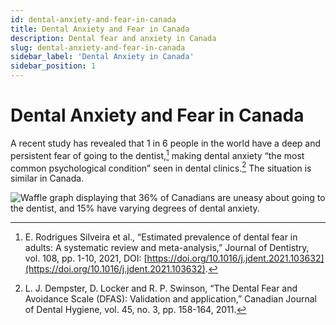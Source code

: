 ```yaml
---
id: dental-anxiety-and-fear-in-canada
title: Dental Anxiety and Fear in Canada
description: Dental fear and anxiety in Canada
slug: dental-anxiety-and-fear-in-canada
sidebar_label: 'Dental Anxiety in Canada'
sidebar_position: 1
---
```


# Dental Anxiety and Fear in Canada

A recent study has revealed that 1 in 6 people in the world have a deep and persistent fear of going to the dentist,[^1] making dental anxiety “the most common psychological condition” seen in dental clinics.[^2] The situation is similar in Canada.

![Waffle graph displaying that 36% of Canadians are uneasy about going to the dentist, and 15% have varying degrees of dental anxiety.](@site/static/portfolio/waffle-graph/waffle-graph.gif)

[^1]: E. Rodrigues Silveira et al., “Estimated prevalence of dental fear in adults: A systematic review and meta-analysis,” Journal of Dentistry, vol. 108, pp. 1-10, 2021, DOI: [https://doi.org/10.1016/j.jdent.2021.103632](https://doi.org/10.1016/j.jdent.2021.103632).
[^2]: L. J. Dempster, D. Locker and R. P. Swinson, “The Dental Fear and Avoidance Scale (DFAS): Validation and application,” Canadian Journal of Dental Hygiene, vol. 45, no. 3, pp. 158-164, 2011.